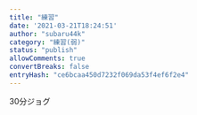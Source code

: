 ```yaml
---
title: "練習"
date: '2021-03-21T18:24:51'
author: "subaru44k"
category: "練習(弱)"
status: "publish"
allowComments: true
convertBreaks: false
entryHash: "ce6bcaa450d7232f069da53f4ef6f2e4"
---
```

30分ジョグ
